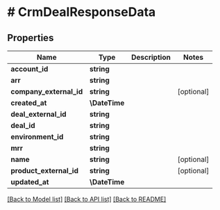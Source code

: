 # # CrmDealResponseData

## Properties

Name | Type | Description | Notes
------------ | ------------- | ------------- | -------------
**account_id** | **string** |  |
**arr** | **string** |  |
**company_external_id** | **string** |  | [optional]
**created_at** | **\DateTime** |  |
**deal_external_id** | **string** |  |
**deal_id** | **string** |  |
**environment_id** | **string** |  |
**mrr** | **string** |  |
**name** | **string** |  | [optional]
**product_external_id** | **string** |  | [optional]
**updated_at** | **\DateTime** |  |

[[Back to Model list]](../../README.md#models) [[Back to API list]](../../README.md#endpoints) [[Back to README]](../../README.md)
